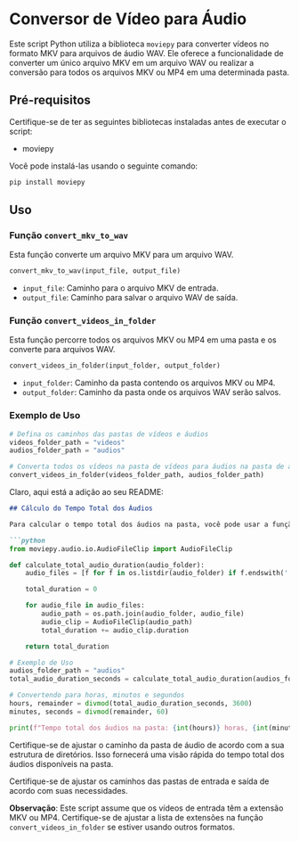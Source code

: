 # Conversor de Vídeo para Áudio

Este script Python utiliza a biblioteca `moviepy` para converter vídeos no formato MKV para arquivos de áudio WAV. Ele oferece a funcionalidade de converter um único arquivo MKV em um arquivo WAV ou realizar a conversão para todos os arquivos MKV ou MP4 em uma determinada pasta.

## Pré-requisitos
Certifique-se de ter as seguintes bibliotecas instaladas antes de executar o script:
- moviepy

Você pode instalá-las usando o seguinte comando:
```bash
pip install moviepy
```

## Uso

### Função `convert_mkv_to_wav`

Esta função converte um arquivo MKV para um arquivo WAV.

```python
convert_mkv_to_wav(input_file, output_file)
```

- `input_file`: Caminho para o arquivo MKV de entrada.
- `output_file`: Caminho para salvar o arquivo WAV de saída.

### Função `convert_videos_in_folder`

Esta função percorre todos os arquivos MKV ou MP4 em uma pasta e os converte para arquivos WAV.

```python
convert_videos_in_folder(input_folder, output_folder)
```

- `input_folder`: Caminho da pasta contendo os arquivos MKV ou MP4.
- `output_folder`: Caminho da pasta onde os arquivos WAV serão salvos.

### Exemplo de Uso

```python
# Defina os caminhos das pastas de vídeos e áudios
videos_folder_path = "videos"
audios_folder_path = "audios"

# Converta todos os vídeos na pasta de vídeos para áudios na pasta de áudios
convert_videos_in_folder(videos_folder_path, audios_folder_path)
```

Claro, aqui está a adição ao seu README:

```markdown
## Cálculo do Tempo Total dos Áudios

Para calcular o tempo total dos áudios na pasta, você pode usar a função `calculate_total_audio_duration`. Esta função percorre todos os arquivos de áudio no formato WAV na pasta especificada e calcula o tempo total em segundos. Em seguida, converte esse tempo para horas, minutos e segundos.

```python
from moviepy.audio.io.AudioFileClip import AudioFileClip

def calculate_total_audio_duration(audio_folder):
    audio_files = [f for f in os.listdir(audio_folder) if f.endswith('.wav')]

    total_duration = 0

    for audio_file in audio_files:
        audio_path = os.path.join(audio_folder, audio_file)
        audio_clip = AudioFileClip(audio_path)
        total_duration += audio_clip.duration

    return total_duration

# Exemplo de Uso
audios_folder_path = "audios"
total_audio_duration_seconds = calculate_total_audio_duration(audios_folder_path)

# Convertendo para horas, minutos e segundos
hours, remainder = divmod(total_audio_duration_seconds, 3600)
minutes, seconds = divmod(remainder, 60)

print(f"Tempo total dos áudios na pasta: {int(hours)} horas, {int(minutes)} minutos, {int(seconds)} segundos")
```

Certifique-se de ajustar o caminho da pasta de áudio de acordo com a sua estrutura de diretórios. Isso fornecerá uma visão rápida do tempo total dos áudios disponíveis na pasta.

Certifique-se de ajustar os caminhos das pastas de entrada e saída de acordo com suas necessidades.

**Observação**: Este script assume que os vídeos de entrada têm a extensão MKV ou MP4. Certifique-se de ajustar a lista de extensões na função `convert_videos_in_folder` se estiver usando outros formatos.
